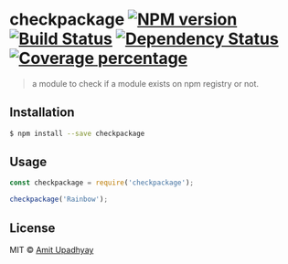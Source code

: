 # checkpackage [![NPM version][npm-image]][npm-url] [![Build Status][travis-image]][travis-url] [![Dependency Status][daviddm-image]][daviddm-url] [![Coverage percentage][coveralls-image]][coveralls-url]
> a module to check if a module exists on npm registry or not.

## Installation

```sh
$ npm install --save checkpackage
```

## Usage

```js
const checkpackage = require('checkpackage');

checkpackage('Rainbow');
```
## License

MIT © [Amit Upadhyay](https://github.com/amit-upadhyay-IT)


[npm-image]: https://badge.fury.io/js/checkpackage.svg
[npm-url]: https://npmjs.org/package/checkpackage
[travis-image]: https://travis-ci.org/amit-upadhyay-it/checkpackage.svg?branch=master
[travis-url]: https://travis-ci.org/amit-upadhyay-it/checkpackage
[daviddm-image]: https://david-dm.org/amit-upadhyay-it/checkpackage.svg?theme=shields.io
[daviddm-url]: https://david-dm.org/amit-upadhyay-it/checkpackage
[coveralls-image]: https://coveralls.io/repos/amit-upadhyay-it/checkpackage/badge.svg
[coveralls-url]: https://coveralls.io/r/amit-upadhyay-it/checkpackage
